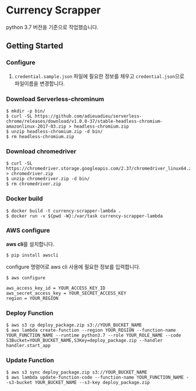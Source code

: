 # Currency Scrapper

python 3.7 버전을 기준으로 작업했습니다.

## Getting Started

### Configure

1. `credential.sample.json` 파일에 필요한 정보를 채우고 `credential.json`으로 파일이름을 변경합니다.

### Download Serverless-chrominum

```
$ mkdir -p bin/
$ curl -SL https://github.com/adieuadieu/serverless-chrome/releases/download/v1.0.0-37/stable-headless-chromium-amazonlinux-2017-03.zip > headless-chromium.zip
$ unzip headless-chromium.zip -d bin/
$ rm headless-chromium.zip
```

### Download chromedriver

```
$ curl -SL https://chromedriver.storage.googleapis.com/2.37/chromedriver_linux64.zip > chromedriver.zip
$ unzip chromedriver.zip -d bin/
$ rm chromedriver.zip
```

### Docker build

```
$ docker build -t currency-scrapper-lambda .
$ docker run -v ${pwd -W}:/var/task currency-scrapper-lambda
```

### AWS configure

**aws cli**를 설치합니다.

```
$ pip install awscli
```

configure 명령어로 aws cli 사용에 필요한 정보를 입력합니다.

```
$ aws configure

aws_access_key_id = YOUR_ACCESS_KEY_ID
aws_secret_access_key = YOUR_SECRET_ACCESS_KEY
region = YOUR_REGION
```

### Deploy Function

```
$ aws s3 cp deploy_package.zip s3://YOUR_BUCKET_NAME
$ aws lambda create-function --region YOUR_REGION --function-name YOUR_FUNCTION_NAME --runtime python3.7 --role YOUR_ROLE_NAME --code S3Bucket=YOUR_BUCKET_NAME,S3Key=deploy_package.zip --handler handler.start_app
```

### Update Function

```
$ aws s3 sync deploy_package.zip s3://YOUR_BUCKET_NAME
$ aws lambda update-function-code --function-name YOUR_FUNCTION_NAME --s3-bucket YOUR_BUCKET_NAME --s3-key deploy_package.zip
```
